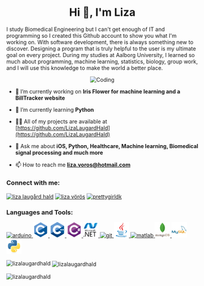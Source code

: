 <!--[![MasterHead](https://wallpaperaccess.com/full/3865569.jpg)](https://github.com/LizaLaugardHald)-->

<h1 align="center">Hi 👋, I'm Liza</h1>
<!--<h3 align="center">A passionate student backend developer from Denmark</h3>-->
<p align="center">
<!--<img alt="Coding" width="400" src="https://media.giphy.com/media/26BGIqWh2R1fi6JDa/giphy.gif">-->
  </p>

I study Biomedical Engineering but I can't get enough of IT and programming so I created this Github account to show you what I'm working on. With software development, there is always something new to discover. Designing a program that is truly helpful to the user is my ultimate goal on every project. During my studies at Aalborg University, I learned so much about programming, machine learning, statistics, biology, group work, and I will use this knowledge to make the world a better place.

<p align="center">
<img alt="Coding" width="400" src="https://gifimage.net/wp-content/uploads/2018/11/computer-coding-gif-4.gif">
  </p>

- 🔭 I’m currently working on **Iris Flower for machine learning and a BillTracker website**

- 🌱 I’m currently learning **Python**

- 👨‍💻 All of my projects are available at [https://github.com/LizaLaugardHald](https://github.com/LizaLaugardHald)

- 💬 Ask me about **iOS, Python, Healthcare, Machine learning, Biomedical signal processing and much more**

- 📫 How to reach me **liza.voros@hotmail.com**
<!--<p align="left"> <img src="https://komarev.com/ghpvc/?username=lizalaugardhald&label=Profile%20views&color=0e75b6&style=flat" alt="lizalaugardhald" /> </p>-->


<h3 align="left">Connect with me:</h3>
<p align="left">
<a href="https://www.linkedin.com/in/liza-laug%C3%A5rd-hald-50421a21b/" target="blank"><img align="center" src="https://raw.githubusercontent.com/rahuldkjain/github-profile-readme-generator/master/src/images/icons/Social/linked-in-alt.svg" alt="liza laugård hald" height="30" width="40" /></a>
<a href="https://www.facebook.com/voros.liza/" target="blank"><img align="center" src="https://raw.githubusercontent.com/rahuldkjain/github-profile-readme-generator/master/src/images/icons/Social/facebook.svg" alt="liza vörös" height="30" width="40" /></a>
<a href="https://instagram.com/prettygirldk" target="blank"><img align="center" src="https://raw.githubusercontent.com/rahuldkjain/github-profile-readme-generator/master/src/images/icons/Social/instagram.svg" alt="prettygirldk" height="30" width="40" /></a>
</p>

<h3 align="left">Languages and Tools:</h3>
<p align="left"> <a href="https://www.arduino.cc/" target="_blank" rel="noreferrer"> <img src="https://cdn.worldvectorlogo.com/logos/arduino-1.svg" alt="arduino" width="40" height="40"/> </a> <a href="https://www.cprogramming.com/" target="_blank" rel="noreferrer"> <img src="https://raw.githubusercontent.com/devicons/devicon/master/icons/c/c-original.svg" alt="c" width="40" height="40"/> </a> <a href="https://www.w3schools.com/cpp/" target="_blank" rel="noreferrer"> <img src="https://raw.githubusercontent.com/devicons/devicon/master/icons/cplusplus/cplusplus-original.svg" alt="cplusplus" width="40" height="40"/> </a> <a href="https://www.w3schools.com/cs/" target="_blank" rel="noreferrer"> <img src="https://raw.githubusercontent.com/devicons/devicon/master/icons/csharp/csharp-original.svg" alt="csharp" width="40" height="40"/> </a> <a href="https://dotnet.microsoft.com/" target="_blank" rel="noreferrer"> <img src="https://raw.githubusercontent.com/devicons/devicon/master/icons/dot-net/dot-net-original-wordmark.svg" alt="dotnet" width="40" height="40"/> </a> <a href="https://git-scm.com/" target="_blank" rel="noreferrer"> <img src="https://www.vectorlogo.zone/logos/git-scm/git-scm-icon.svg" alt="git" width="40" height="40"/> </a> <a href="https://www.java.com" target="_blank" rel="noreferrer"> <img src="https://raw.githubusercontent.com/devicons/devicon/master/icons/java/java-original.svg" alt="java" width="40" height="40"/> </a> <a href="https://www.mathworks.com/" target="_blank" rel="noreferrer"> <img src="https://upload.wikimedia.org/wikipedia/commons/2/21/Matlab_Logo.png" alt="matlab" width="40" height="40"/> </a> <a href="https://www.mongodb.com/" target="_blank" rel="noreferrer"> <img src="https://raw.githubusercontent.com/devicons/devicon/master/icons/mongodb/mongodb-original-wordmark.svg" alt="mongodb" width="40" height="40"/> </a> <a href="https://www.mysql.com/" target="_blank" rel="noreferrer"> <img src="https://raw.githubusercontent.com/devicons/devicon/master/icons/mysql/mysql-original-wordmark.svg" alt="mysql" width="40" height="40"/> </a> <a href="https://www.python.org" target="_blank" rel="noreferrer"> <img src="https://raw.githubusercontent.com/devicons/devicon/master/icons/python/python-original.svg" alt="python" width="40" height="40"/> </a> </p>

<p><img align="left" src="https://github-readme-stats.vercel.app/api/top-langs?username=lizalaugardhald&show_icons=true&locale=en&layout=compact" alt="lizalaugardhald" /></p>

<p>&nbsp;<img align="center" src="https://github-readme-stats.vercel.app/api?username=lizalaugardhald&show_icons=true&locale=en" alt="lizalaugardhald" /></p>

<p><img align="center" src="https://github-readme-streak-stats.herokuapp.com/?user=lizalaugardhald&" alt="lizalaugardhald" /></p>
